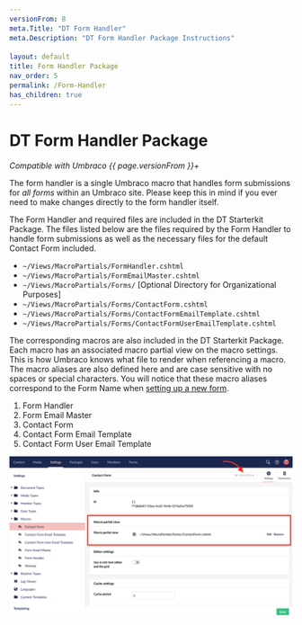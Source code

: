 ```yaml
---
versionFrom: 8
meta.Title: "DT Form Handler"
meta.Description: "DT Form Handler Package Instructions"

layout: default
title: Form Handler Package
nav_order: 5
permalink: /Form-Handler
has_children: true
---
```


# DT Form Handler Package

*Compatible with Umbraco {{ page.versionFrom }}+*

The form handler is a single Umbraco macro that handles form submissions for *all forms* within an Umbraco site. Please keep this in mind if you ever need to make changes directly to the form handler itself.

The Form Handler and required files are included in the DT Starterkit Package. The files listed below are the files required by the Form Handler to handle form submissions as well as the necessary files for the default Contact Form included.

- `~/Views/MacroPartials/FormHandler.cshtml`
- `~/Views/MacroPartials/FormEmailMaster.cshtml`
- `~/Views/MacroPartials/Forms/` [Optional Directory for Organizational Purposes]
- `~/Views/MacroPartials/Forms/ContactForm.cshtml`
- `~/Views/MacroPartials/Forms/ContactFormEmailTemplate.cshtml`
- `~/Views/MacroPartials/Forms/ContactFormUserEmailTemplate.cshtml`

The corresponding macros are also included in the DT Starterkit Package. Each macro has an associated macro partial view on the macro settings. This is how Umbraco knows what file to render when referencing a macro. The macro aliases are also defined here and are case sensitive with no spaces or special characters. You will notice that these macro aliases correspond to the Form Name when [setting up a new form](v8/Using-The-Form-Handler.md#setup-a-new-form).

1. Form Handler
2. Form Email Master
3. Contact Form
4. Contact Form Email Template
5. Contact Form User Email Template

![Contact Form Macro Settings](v8/images/contact-form-macro-settings.png)
